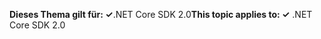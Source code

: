 <span data-ttu-id="7dc0e-101">**Dieses Thema gilt für: ✓**.NET Core SDK 2.0</span><span class="sxs-lookup"><span data-stu-id="7dc0e-101">**This topic applies to: ✓** .NET Core SDK 2.0</span></span>
